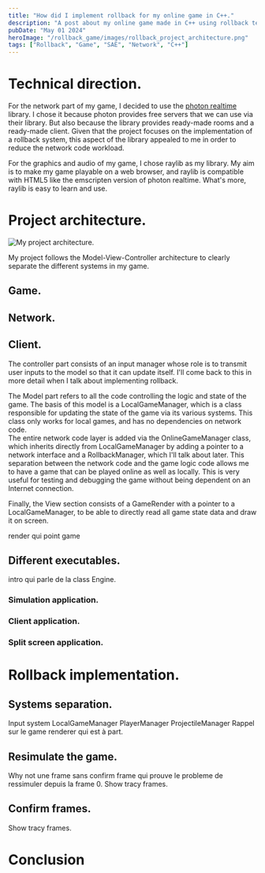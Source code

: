 ```yaml
---
title: "How did I implement rollback for my online game in C++."
description: "A post about my online game made in C++ using rollback technique."
pubDate: "May 01 2024"
heroImage: "/rollback_game/images/rollback_project_architecture.png"
tags: ["Rollback", "Game", "SAE", "Network", "C++"]
---
```


# Technical direction.

For the network part of my game, I decided to use the [photon realtime](https://www.photonengine.com/realtime) library. I chose it because photon provides free servers that we can use via their library. But also because the library provides ready-made rooms and a ready-made client. Given that the project focuses on the implementation of a rollback system, this aspect of the library appealed to me in order to reduce the network code workload.

For the graphics and audio of my game, I chose raylib as my library. My aim is to make my game playable on a web browser, and raylib is compatible with HTML5 like the emscripten version of photon realtime. What's more, raylib is easy to learn and use.

# Project architecture.

![My project architecture.](/rollback_game/images/rollback_project_architecture.png)

My project follows the Model-View-Controller architecture to clearly separate the different systems in my game.

## Game.

## Network.

## Client.

The controller part consists of an input manager whose role is to transmit user inputs to the model so that it can update itself. I'll come back to this in more detail when I talk about implementing rollback. 

The Model part refers to all the code controlling the logic and state of the game. The basis of this model is a LocalGameManager, which is a class responsible for updating the state of the game via its various systems. This class only works for local games, and has no dependencies on network code.<br>
The entire network code layer is added via the OnlineGameManager class, which inherits directly from LocalGameManager by adding a pointer to a network interface and a RollbackManager, which I'll talk about later.
This separation between the network code and the game logic code allows me to have a game that can be played online as well as locally. This is very useful for testing and debugging the game without being dependent on an Internet connection.

Finally, the View section consists of a GameRender with a pointer to a LocalGameManager, to be able to directly read all game state data and draw it on screen.

render qui point game

## Different executables.

intro qui parle de la class Engine.

### Simulation application.

### Client application.

### Split screen application.

# Rollback implementation.

## Systems separation.

Input system
LocalGameManager
PlayerManager
ProjectileManager
Rappel sur le game renderer qui est à part.

## Resimulate the game.

Why not une frame sans confirm frame qui prouve le probleme de ressimuler depuis la frame 0.
Show tracy frames.

## Confirm frames.

Show tracy frames.

# Conclusion